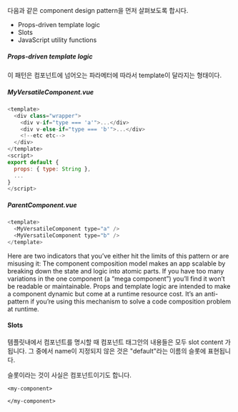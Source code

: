 
다음과 같은 component design pattern을 먼저 살펴보도록 합시다.

* Props-driven template logic
* Slots
* JavaScript utility functions


##### Props-driven template logic

이 패턴은 컴포넌트에 넘어오는 파라메터에 따라서 template이 달라지는 형태이다.

##### MyVersatileComponent.vue
```js
<template>
  <div class="wrapper">
    <div v-if="type === 'a'">...</div>
    <div v-else-if="type === 'b'">...</div>
    <!--etc etc-->
  </div>
</template>
<script>
export default {
  props: { type: String },
  ...
}
</script>
```

##### ParentComponent.vue
```js
<template>
  <MyVersatileComponent type="a" />
  <MyVersatileComponent type="b" />
</template>
```

Here are two indicators that you’ve either hit the limits of this pattern or are misusing it:
The component composition model makes an app scalable by breaking down the state and logic into atomic parts. If you have too many variations in the one component (a “mega component”) you’ll find it won’t be readable or maintainable.
Props and template logic are intended to make a component dynamic but come at a runtime resource cost. It’s an anti-pattern if you’re using this mechanism to solve a code composition problem at runtime.

#### Slots

템플릿내에서 컴포넌트를 명시할 때 컴포넌트 태그안의 내용들은 모두 slot content 가 됩니다. 그 중에서 name이 지정되지 않은 것은 "default"라는 이름의 슬롯에 표현됩니다.

슬롯이라는 것이 사실은 컴포넌트이기도 합니다. 
```
<my-component>
  
</my-component>
```